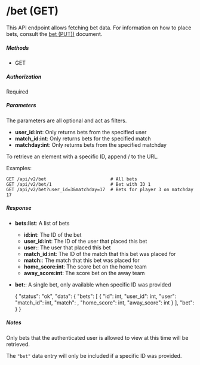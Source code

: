 # /bet (GET)

This API endpoint allows fetching bet data.
For information on how to place bets, consult the
[bet (PUT))](bet-put.md) document.

##### Methods

* GET

##### Authorization

Required

##### Parameters

The parameters are all optional and act as filters.

* **user_id:int**: Only returns bets from the specified user
* **match_id:int**: Only returns bets for the specified match
* **matchday:int**: Only returns bets from the specified matchday


To retrieve an element with a specific ID, append /<ID> to the URL.

Examples:

    GET /api/v2/bet                        # All bets
    GET /api/v2/bet/1                      # Bet with ID 1
    GET /api/v2/bet?user_id=3&matchday=17  # Bets for player 3 on matchday 17

##### Response

* **bets:list**: A list of bets
  * **id:int**: The ID of the bet
  * **user_id:int**: The ID of the user that placed this bet
  * **user:<User>**: The user that placed this bet
  * **match_id:int**: The ID of the match that this bet was placed for
  * **match:<Match>**: The match that this bet was placed for
  * **home_score:int**: The score bet on the home team
  * **away_score:int**: The score bet on the away team
* **bet:<Bet>**: A single bet, only available when specific ID was provided


    {
        "status": "ok",
        "data": {
            "bets": [
                {
                    "id": int,
                    "user_id": int,
                    "user": <User>
                    "match_id": int,
                    "match": <Match>,
                    "home_score": int,
                    "away_score": int
                }
            ],
            "bet": <Bet>
        }
    }

##### Notes

Only bets that the authenticated user is allowed to view
at this time will be retrieved.

The ```"bet"``` data entry will only be included if a specific ID
was provided.
